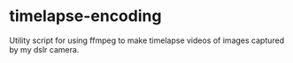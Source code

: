 # timelapse-encoding
Utility script for using ffmpeg to make timelapse videos of images captured by my dslr camera.
